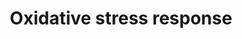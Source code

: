 ---
annotations:
- id: PW:0000378
  parent: regulatory pathway
  type: Pathway Ontology
  value: oxidative stress response pathway
authors:
- MaintBot
- Mkutmon
- Eweitz
description: 'Oxidative stress represents an imbalance between the production and
  manifestation of reactive oxygen species and a biological system''s ability to readily
  detoxify the reactive intermediates or to repair the resulting damage. Disturbances
  in the normal redox state of tissues can cause toxic effects through the production
  of peroxides and free radicals that damage all components of the cell, including
  proteins, lipids, and DNA. Some reactive oxidative species can even act as messengers
  through a phenomenon called redox signaling. In humans, oxidative stress is involved
  in many diseases. Examples include Sickle Cell Disease,[1] atherosclerosis, Parkinson''s
  disease, heart failure, myocardial infarction, Alzheimer''s disease, Schizophrenia,
  Bipolar disorder, fragile X syndrome[2] and chronic fatigue syndrome, but short-term
  oxidative stress may also be important in prevention of aging by induction of a
  process named mitohormesis.[3] Reactive oxygen species can be beneficial, as they
  are used by the immune system as a way to attack and kill pathogens. Source: Wikipedia
  ([[wikipedia:Oxidative_stress]])'
last-edited: 2021-05-16
organisms:
- Bos taurus
redirect_from:
- /index.php/Pathway:WP1050
- /instance/WP1050
- /instance/WP1050_r117036
revision: r117036
schema-jsonld:
- '@context': https://schema.org/
  '@id': https://wikipathways.github.io/pathways/WP1050.html
  '@type': Dataset
  creator:
    '@type': Organization
    name: WikiPathways
  description: 'Oxidative stress represents an imbalance between the production and
    manifestation of reactive oxygen species and a biological system''s ability to
    readily detoxify the reactive intermediates or to repair the resulting damage.
    Disturbances in the normal redox state of tissues can cause toxic effects through
    the production of peroxides and free radicals that damage all components of the
    cell, including proteins, lipids, and DNA. Some reactive oxidative species can
    even act as messengers through a phenomenon called redox signaling. In humans,
    oxidative stress is involved in many diseases. Examples include Sickle Cell Disease,[1]
    atherosclerosis, Parkinson''s disease, heart failure, myocardial infarction, Alzheimer''s
    disease, Schizophrenia, Bipolar disorder, fragile X syndrome[2] and chronic fatigue
    syndrome, but short-term oxidative stress may also be important in prevention
    of aging by induction of a process named mitohormesis.[3] Reactive oxygen species
    can be beneficial, as they are used by the immune system as a way to attack and
    kill pathogens. Source: Wikipedia ([[wikipedia:Oxidative_stress]])'
  keywords:
  - CAT
  - CYBA
  - CYP1A1
  - ECSOD
  - FOS
  - GCLC
  - GPX3
  - GSR
  - GSTT1
  - HMOX1
  - JUNB
  - MAOA
  - MAPK10
  - MAPK14
  - MGST1
  - NFE2L2
  - NFIX
  - NFKB1
  - NOX4
  - NQO1
  - Reactive Oxygen Species
  - SOD1
  - SOD2
  - SP1
  - TXN2
  - TXNRD1
  - TXNRD2
  - XDH
  license: CC0
  name: Oxidative stress response
seo: CreativeWork
title: Oxidative stress response
wpid: WP1050
---
